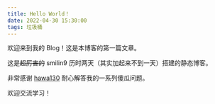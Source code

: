 ```yaml
---
title: Hello World！
date: 2022-04-30 15:30:00
tags: 垃圾桶
---
```

欢迎来到我的 Blog！这是本博客的第一篇文章。

<!--more-->

这是~~超厉害的~~ smilin9 历时两天（其实加起来不到一天）搭建的静态博客。

非常感谢 [hawa130](https://hawa130.com/) 耐心解答我的一系列傻瓜问题。

欢迎交流学习！









